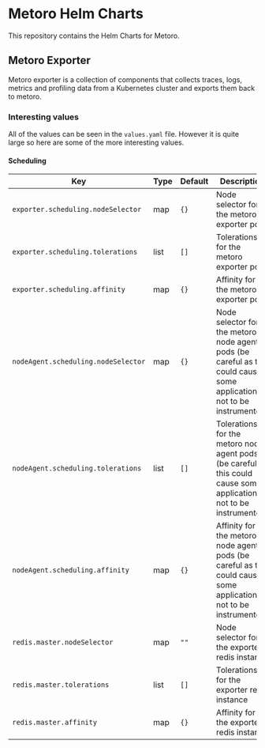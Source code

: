 # Metoro Helm Charts

This repository contains the Helm Charts for Metoro.

## Metoro Exporter

Metoro exporter is a collection of components that collects traces, logs, metrics and profiling data from a Kubernetes
cluster and exports them back to metoro.

### Interesting values

All of the values can be seen in the `values.yaml` file. However it is quite large so here are some of the more
interesting values.

#### Scheduling

| Key                                 | Type | Default | Description                                                                                                           |
|-------------------------------------|------|---------|-----------------------------------------------------------------------------------------------------------------------|
| `exporter.scheduling.nodeSelector`  | map  | `{}`    | Node selector for the metoro exporter pod                                                                             |
| `exporter.scheduling.tolerations`   | list | `[]`    | Tolerations for the metoro exporter pod                                                                               |
| `exporter.scheduling.affinity`      | map  | `{}`    | Affinity for the metoro exporter pod                                                                                  |
| `nodeAgent.scheduling.nodeSelector` | map  | `{}`    | Node selector for the metoro node agent pods (be careful as this could cause some applications not to be instrumented) |
| `nodeAgent.scheduling.tolerations`  | list | `[]`    | Tolerations for the metoro node agent pods (be careful as this could cause some applications not to be instrumented)  |
| `nodeAgent.scheduling.affinity`     | map  | `{}`    | Affinity for the metoro node agent pods (be careful as this could cause some applications not to be instrumented)     |
| `redis.master.nodeSelector`         | map  | `""`    | Node selector for the exporter redis instance                                                                         |
| `redis.master.tolerations`          | list | `[]`    | Tolerations for the exporter redis instance                                                                           |
| `redis.master.affinity`             | map  | `{}`    | Affinity for the exporter redis instance                                                                              |


